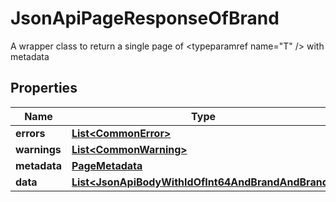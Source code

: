 

# JsonApiPageResponseOfBrand

A wrapper class to return a single page of <typeparamref name=\"T\" /> with metadata

## Properties

| Name | Type | Description | Notes |
|------------ | ------------- | ------------- | -------------|
|**errors** | [**List&lt;CommonError&gt;**](CommonError.md) |  |  [optional] |
|**warnings** | [**List&lt;CommonWarning&gt;**](CommonWarning.md) |  |  [optional] |
|**metadata** | [**PageMetadata**](PageMetadata.md) |  |  |
|**data** | [**List&lt;JsonApiBodyWithIdOfInt64AndBrandAndBrand&gt;**](JsonApiBodyWithIdOfInt64AndBrandAndBrand.md) |  |  |



